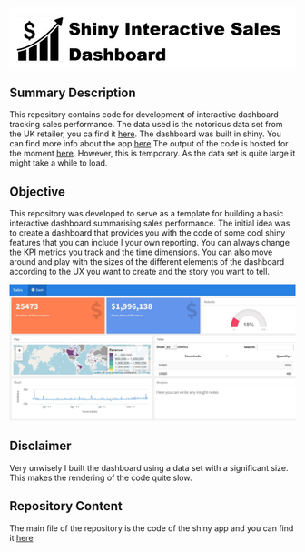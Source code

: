 ![image info](./images/logo.JPG)

## Summary Description

This repository contains code for development of interactive dashboard tracking sales performance. The data used is the notorious data set from the UK retailer, you ca find it [here](https://www.kaggle.com/carrie1/ecommerce-data). 
The dashboard was built in shiny. You can find more info about the app [here](https://shiny.rstudio.com/)
The output of the code is hosted for the moment [here]( https://dg0485.shinyapps.io/Sales_Shiny_Dashboard/). However, this is temporary. As the data set is quite large it might take a while to load. 

## Objective

This repository was developed to serve as a template for building a basic interactive dashboard summarising sales performance. The initial idea was to create a dashboard that provides you with the code of some cool shiny features that you can include I your own reporting. You can always change the KPI metrics you track and the time dimensions. You can also move around and play with the sizes of the different elements of the dashboard according to the UX you want to create and the story you want to tell. 

![image info](./images/Dashboard.JPG)

## Disclaimer 

Very unwisely I built the dashboard using a data set with a significant size. This makes the rendering of the code quite slow.

## Repository Content

The main file of the repository is the code of the shiny app and you can find it [here](./Sales_Shiny_Dashboard.Rmd)

